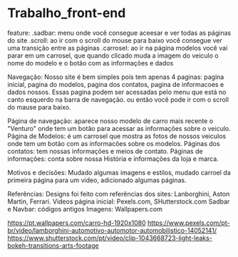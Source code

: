 # Trabalho_front-end

feature: 
  .sadbar: menu onde você consegue aceesar e ver todas as páginas do site 
  .scroll: ao ir com o scroll do mouse para baixo você consegue ver uma transição entre as páginas 
  .carrosel: ao ir na página modelos você vai parar em um carrosel, que quando clicado muda a imagem do veiculo o nome do modelo e o botão com as informações e dados 
  
Navegação:
  Nosso site é bem simples pois tem apenas 4 paginas: pagina inicial, pagina do modelos, pagina dos contatos, pagina de informacoes e dados nossos. Essas pagina podem ser acessadas pelo menu que está no canto esquerdo na barra de navegação. ou então você pode ir com o scroll do mause para baixo.

  Página de navegação: aparece nosso modelo de carro mais recente o "Venturo" onde tem um botão para acessar as informações sobre o veiculo.
  Página de Modelos: é um carrosel que mostra as fotos de nossos veiculos onde tem um botão com as informacões sobre os modelos.
  Páginas dos contatos: tem nossas informações e meios de contato.
  Páginas de informações: conta sobre nossa História e informações da loja e marca.

Motivos e decisões:
  Mudado algumas imagens e estilos, mudado carroel da primeira página para um video, adicionado algumas páginas.

 Referências:
  Designs foi feito com referências dos sites: Lanborghini, Aston Martin, Ferrari.
  Videos página inicial: Pexels.com, SHutterstock.com
  Sadbar e Navbar: códigos antigos 
  Imagens: Wallpapers.com

  https://pt.wallpapers.com/carro-hd-1920x1080
https://www.pexels.com/pt-br/video/lamborghini-automotivo-automotor-automobilistico-14052141/
https://www.shutterstock.com/pt/video/clip-1043668723-light-leaks-bokeh-transitions-arts-footage

  
  
